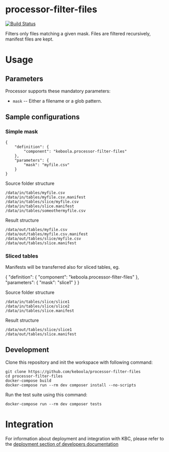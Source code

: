 # processor-filter-files

[![Build Status](https://travis-ci.org/keboola/processor-filter-files.svg?branch=master)](https://travis-ci.org/keboola/processor-filter-files)

Filters only files matching a given mask. Files are filtered recursively, manifest files are kept.

# Usage

## Parameters

Processor supports these mandatory parameters:

 - `mask` -- Either a filename or a glob pattern.

## Sample configurations

### Simple mask

```
{
    "definition": {
        "component": "keboola.processor-filter-files"
    },
    "parameters": {
        "mask": "myfile.csv"
    }
}

```

Source folder structure

```
/data/in/tables/myfile.csv
/data/in/tables/myfile.csv.manifest
/data/in/tables/slice/myfile.csv
/data/in/tables/slice.manifest
/data/in/tables/someothermyfile.csv
```

Result structure

```
/data/out/tables/myfile.csv
/data/out/tables/myfile.csv.manifest
/data/out/tables/slice/myfile.csv
/data/out/tables/slice.manifest

```

### Sliced tables

Manifests will be transferred also for sliced tables, eg.

{
    "definition": {
        "component": "keboola.processor-filter-files"
    },
    "parameters": {
        "mask": "slice1"
    }
}

Source folder structure

```
/data/in/tables/slice/slice1
/data/in/tables/slice/slice2
/data/in/tables/slice.manifest
```

Result structure

```
/data/out/tables/slice/slice1
/data/out/tables/slice.manifest

```


## Development

Clone this repository and init the workspace with following command:

```
git clone https://github.com/keboola/processor-filter-files
cd processor-filter-files
docker-compose build
docker-compose run --rm dev composer install --no-scripts
```

Run the test suite using this command:

```
docker-compose run --rm dev composer tests
```

# Integration

For information about deployment and integration with KBC, please refer to the [deployment section of developers documentation](https://developers.keboola.com/extend/component/deployment/)
